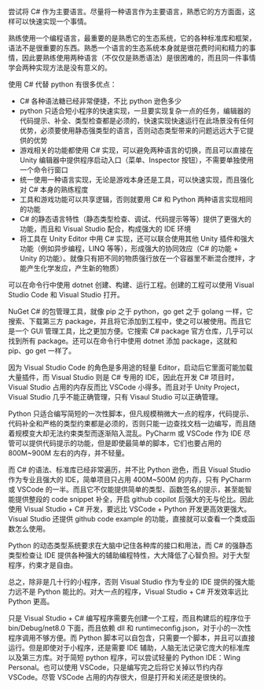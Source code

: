 尝试将 C# 作为主要语言。尽量将一种语言作为主要语言，熟悉它的方方面面，这样可以快速实现一个事情。

熟练使用一个编程语言，最重要的是熟悉它的生态系统，它的各种标准库和框架，语法不是很重要的东西。熟悉一个语言的生态系统本身就是很花费时间和精力的事情，因此要熟练使用两种语言（不仅仅是熟悉语法）是很困难的，而且同一件事情学会两种实现方法是没有意义的。

使用 C# 代替 python 有很多优点：

- C# 各种语法糖已经非常便捷，不比 python 逊色多少
- python 只适合短小程序的快速实现，一旦要实现复杂一点的任务，编辑器的代码提示、补全、类型检查都是必须的，快速实现快速运行在此场景没有任何优势，必须要使用静态强类型的语言，否则动态类型带来的问题远远大于它提供的优势
- 游戏相关的功能都使用 C# 实现，可以避免两种语言的切换，而且可以直接在 Unity 编辑器中提供程序启动入口（菜单、Inspector 按钮），不需要单独使用一个命令行窗口
- 统一使用一种语言实现，无论是游戏本身还是工具，可以快速实现，而且强化对 C# 本身的熟练程度
- 工具和游戏功能可以共享逻辑，否则就要用 C# 和 Python 两种语言实现相同的功能
- C# 的静态语言特性（静态类型检查、调试、代码提示等等）提供了更强大的功能，而且和 Visual Studio 配合，构成强大的 IDE 环境
- 将工具在 Unity Editor 中用 C# 实现，还可以联合使用其他 Unity 插件和强大功能（例如异步编程，LINQ 等等），形成强大的协同效应（C# 的功能 + Unity 的功能）。就像只有把不同的物质强行放在一个容器里不断混合搅拌，才能产生化学发应，产生新的物质）

可以在命令行中使用 dotnet 创建、构建、运行工程。创建的工程可以使用 Visual Studio Code 和 Visual Studio 打开。

NuGet C# 的包管理工具，就像 pip 之于 python，go get 之于 golang 一样，它搜索、下载第三方 package，并且将它添加到工程中，使之可以被使用。而且它是一个 GUI 管理工具，比之更加方便。它搜索 C# package 官方仓库，几乎可以找到所有 package。还可以在命令行中使用 dotnet 添加 package，这就和 pip、go get 一样了。

因为 Visual Studio Code 的角色是多用途的轻量 Editor，启动后它里面可能加载大量插件，而 Visual Studio 则是 C# 专用的 IDE，因此在开发 C# 项目时，Visual Studio 占用的内存反而比 VSCode 小得多。而且对于 Unity Project，Visual Studio 几乎不能正确管理，只有 Visaul Studio 可以正确管理。

Python 只适合编写简短的一次性脚本，但凡规模稍微大一点的程序，代码提示、代码补全和严格的类型约束都是必须的，否则只能一边查找文档一边编写，而且随着规模变大却无法约束类型而逐渐陷入混乱。PyCharm 或 VSCode 作为 IDE 尽管可以提供代码提示的功能，但是即使最简单的脚本，它们也要占用的 800M~900M 左右的内存，并不轻量。

而 C# 的语法、标准库已经非常遍历，并不比 Python 逊色，而且 Visual Studio 作为专业且强大的 IDE，简单项目只占用 400M~500M 的内存，只有 PyCharm 或 VSCode 的一半。而且它不仅能提供简单的类型、函数签名的提示，甚至能智能提供整段的 code snippet 补全，开启 github copilot 后强大的无与伦比。因此使用 Visual Studio + C# 开发，要远比 VSCode + Python 开发更高效更强大。Visual Studio 还提供 github code example 的功能，直接就可以查看一个类或函数怎么使用。

Python 的动态类型系统要求在大脑中记住各种库的接口和用法，而 C# 的强静态类型检查让 IDE 提供各种强大的辅助编程特性，大大降低了心智负担。对于大型程序，约束才是自由。

总之，除非是几十行的小程序，否则 Visual Studio 作为专业的 IDE 提供的强大能力远不是 Python 能比的。对大一点的程序，Visual Studio + C# 开发效率远比 Python 更高。

只是 Visual Studio + C# 编写程序需要先创建一个工程，而且构建后的程序位于 bin/Debug/net8.0 下面，而且依赖 dll 和 runtimeconfig.json，对于小的一次性程序调用不够方便。而 Python 脚本可以自包含，只需要一个脚本，并且可以直接运行。但是即使对于小程序，还是需要 IDE 辅助，人脑无法记录它庞大的标准库以及第三方库。对于简短 python 程序，可以尝试轻量的 Python IDE：Wing Personal。也可以使用 VSCode，只是编写完之后将它关掉以节约内存VSCode。尽管 VSCode 占用的内存很大，但是打开和关闭还是很快的。

